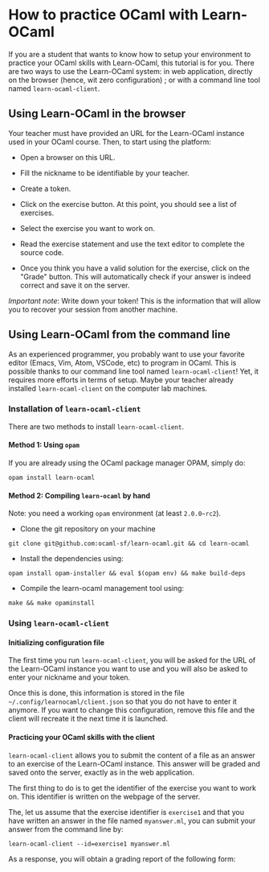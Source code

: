 How to practice OCaml with Learn-OCaml
======================================

If you are a student that wants to know how to setup your environment
to practice your OCaml skills with Learn-OCaml, this tutorial is for
you. There are two ways to use the Learn-OCaml system: in web
application, directly on the browser (hence, wit zero
configuration) ; or with a command line tool named
`learn-ocaml-client`.

## Using Learn-OCaml in the browser

Your teacher must have provided an URL for the Learn-OCaml instance
used in your OCaml course. Then, to start using the platform:

- Open a browser on this URL.

- Fill the nickname to be identifiable by your teacher.

- Create a token.

- Click on the exercise button. At this point, you should see a list
  of exercises.

- Select the exercise you want to work on.

- Read the exercise statement and use the text editor to complete the
  source code.

- Once you think you have a valid solution for the exercise, click on
  the "Grade" button. This will automatically check if your answer is
  indeed correct and save it on the server.

*Important note*: Write down your token! This is the information that
will allow you to recover your session from another machine.

## Using Learn-OCaml from the command line

As an experienced programmer, you probably want to use your favorite
editor (Emacs, Vim, Atom, VSCode, etc) to program in OCaml. This is
possible thanks to our command line tool named `learn-ocaml-client`!
Yet, it requires more efforts in terms of setup. Maybe your teacher
already installed `learn-ocaml-client` on the computer lab machines.

### Installation of `learn-ocaml-client`

There are two methods to install `learn-ocaml-client`.

#### Method 1: Using `opam`

If you are already using the OCaml package manager OPAM, simply do:

```
opam install learn-ocaml
```

#### Method 2: Compiling `learn-ocaml` by hand

Note: you need a working ```opam``` environment (at least `2.0.0~rc2`).

* Clone the git repository on your machine
```
git clone git@github.com:ocaml-sf/learn-ocaml.git && cd learn-ocaml
```

* Install the dependencies using:
```
opam install opam-installer && eval $(opam env) && make build-deps
```

* Compile the learn-ocaml management tool using:
```
make && make opaminstall
```

### Using `learn-ocaml-client`

#### Initializing configuration file

The first time you run `learn-ocaml-client`, you will be asked for the
URL of the Learn-OCaml instance you want to use and you will also be
asked to enter your nickname and your token.

Once this is done, this information is stored in the file
`~/.config/learnocaml/client.json` so that you do not have to enter it
anymore. If you want to change this configuration, remove this file and
the client will recreate it the next time it is launched.

#### Practicing your OCaml skills with the client

`learn-ocaml-client` allows you to submit the content of a file as an
answer to an exercise of the Learn-OCaml instance. This answer will be
graded and saved onto the server, exactly as in the web application.

The first thing to do is to get the identifier of the exercise you want
to work on. This identifier is written on the webpage of the server.

The, let us assume that the exercise identifier is `exercise1` and
that you have written an answer in the file named `myanswer.ml`, you
can submit your answer from the command line by:

```
learn-ocaml-client --id=exercise1 myanswer.ml
```

As a response, you will obtain a grading report of the following form:

```

```




